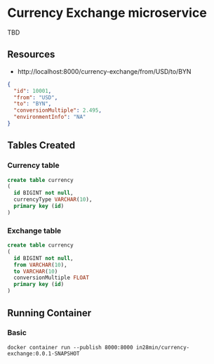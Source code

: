 # Currency Exchange microservice

TBD

## Resources

- http://localhost:8000/currency-exchange/from/USD/to/BYN

```json
{
  "id": 10001,
  "from": "USD",
  "to": "BYN",
  "conversionMultiple": 2.495,
  "environmentInfo": "NA"
}
```

## Tables Created

### Currency table

```sql
create table currency
(
  id BIGINT not null,
  currencyType VARCHAR(10),
  primary key (id)
)
```

### Exchange table

```sql
create table currency
(
  id BIGINT not null,
  from VARCHAR(10),
  to VARCHAR(10)
  conversionMultiple FLOAT
  primary key (id)
)
```

## Running Container

### Basic

```text
docker container run --publish 8000:8000 in28min/currency-exchange:0.0.1-SNAPSHOT
```
